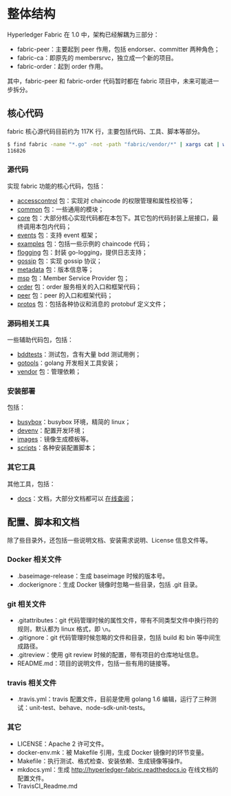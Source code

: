 # 整体结构

Hyperledger Fabric 在 1.0 中，架构已经解耦为三部分：

* fabric-peer：主要起到 peer 作用，包括 endorser、committer 两种角色；
* fabric-ca：即原先的 membersrvc，独立成一个新的项目。
* fabric-order：起到 order 作用。

其中，fabric-peer 和 fabric-order 代码暂时都在 fabric 项目中，未来可能进一步拆分。

## 核心代码
fabric 核心源代码目前约为 117K 行，主要包括代码、工具、脚本等部分。

```sh
$ find fabric -name "*.go" -not -path "fabric/vendor/*" | xargs cat | wc -l
116826
```

### 源代码
实现 fabric 功能的核心代码，包括：

* [accesscontrol](accesscontrol) 包：实现对 chaincode 的权限管理和属性校验等；
* [common](common) 包：一些通用的模块；
* [core](core) 包：大部分核心实现代码都在本包下。其它包的代码封装上层接口，最终调用本包内代码；
* [events](events) 包：支持 event 框架；
* [examples](examples) 包：包括一些示例的 chaincode 代码；
* [flogging](flogging) 包：封装 go-logging，提供日志支持；
* [gossip](gossip) 包：实现 gossip 协议；
* [metadata](metadata) 包：版本信息等；
* [msp](msp) 包：Member Service Provider 包；
* [order](order) 包：order 服务相关的入口和框架代码；
* [peer](peer) 包：peer 的入口和框架代码；
* [protos](protos) 包：包括各种协议和消息的 protobuf 定义文件；

### 源码相关工具
一些辅助代码包，包括：

* [bddtests](bddtests)：测试包，含有大量 bdd 测试用例；
* [gotools](gotools)：golang 开发相关工具安装；
* [vendor](vendor) 包：管理依赖；

### 安装部署
包括：

* [busybox](busybox)：busybox 环境，精简的 linux；
* [devenv](devenv)：配置开发环境；
* [images](images)：镜像生成模板等。
* [scripts](scripts)：各种安装配置脚本；

### 其它工具
其他工具，包括：

* [docs](docs)：文档，大部分文档都可以 [在线查阅](http://hyperledger-fabric.readthedocs.io)；


## 配置、脚本和文档

除了些目录外，还包括一些说明文档、安装需求说明、License 信息文件等。

### Docker 相关文件
* .baseimage-release：生成 baseimage 时候的版本号。
* .dockerignore：生成 Docker 镜像时忽略一些目录，包括 .git 目录。

### git 相关文件
* .gitattributes：git 代码管理时候的属性文件，带有不同类型文件中换行符的规则，默认都为 linux 格式，即 `\n`。
* .gitignore：git 代码管理时候忽略的文件和目录，包括 build 和 bin 等中间生成路径。
* .gitreview：使用 git review 时候的配置，带有项目的仓库地址信息。
* README.md：项目的说明文件，包括一些有用的链接等。

### travis 相关文件
* .travis.yml：travis 配置文件，目前是使用 golang 1.6 编辑，运行了三种测试：unit-test、behave、node-sdk-unit-tests。

### 其它
* LICENSE：Apache 2 许可文件。
* docker-env.mk：被 Makefile 引用，生成 Docker 镜像时的环节变量。
* Makefile：执行测试、格式检查、安装依赖、生成镜像等操作。
* mkdocs.yml：生成 http://hyperledger-fabric.readthedocs.io 在线文档的配置文件。
* TravisCI_Readme.md

